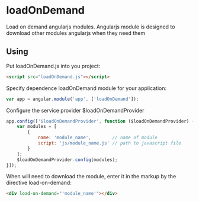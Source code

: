 loadOnDemand
============

Load on demand angularjs modules. Angularjs module is designed to download other modules angularjs when they need them

Using
-----
Put loadOnDemand.js into you project:

```html
<script src="loadOnDemand.js"></script>
```
Specify dependence loadOnDemand module for your application:

```javascript
var app = angular.module('app', ['loadOnDemand']);
```

Configure the service provider $loadOnDemandProvider

```javascript
app.config(['$loadOnDemandProvider', function ($loadOnDemandProvider) {
	var modules = [
        {
            name: 'module_name',		// name of module
            script: 'js/module_name.js' // path to javascript file
        }
	];
	$loadOnDemandProvider.config(modules);
}]);
```

When will need to download the module, enter it in the markup by the directive load-on-demand:

```html
<div load-on-demand="'module_name'"></div>
```
